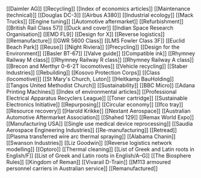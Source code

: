 [[Daimler AG]]
[[Recycling]]
[[Index of economics articles]]
[[Maintenance (technical)]]
[[Douglas DC-3]]
[[Airbus A380]]
[[Industrial ecology]]
[[Mack Trucks]]
[[Engine tuning]]
[[Automotive aftermarket]]
[[Refurbishment]]
[[British Rail Class 57]]
[[Duck and cover]]
[[Indian Space Research Organisation]]
[[EMD FL9]]
[[Design for X]]
[[Reverse logistics]]
[[Remanufacture]]
[[GWR 5600 Class]]
[[LMS Fowler Class 3F]]
[[Euclid Beach Park]]
[[Reuse]]
[[Night Riviera]]
[[Precycling]]
[[Design for the Environment]]
[[Basler BT-67]]
[[Valve guide]]
[[Compatible ink]]
[[Rhymney Railway M class]]
[[Rhymney Railway R class]]
[[Rhymney Railway A class]]
[[Brecon and Merthyr 0-6-2T locomotives]]
[[Vehicle recycling]]
[[Staber Industries]]
[[Rebuilding]]
[[Kosovo Protection Corps]]
[[Class (locomotive)]]
[[St Mary's Church, Luton]]
[[Heitkamp BauHolding]]
[[Tangos United Methodist Church]]
[[Sustainability]]
[[BBC Micro]]
[[Adana Printing Machines]]
[[Index of environmental articles]]
[[Professional Electrical Apparatus Recyclers League]]
[[Toner cartridge]]
[[Sustainable Electronics Initiative]]
[[Repurposing]]
[[Circular economy]]
[[Ifco tray]]
[[Resource recovery]]
[[Harold Krikke]]
[[Nextant Aerospace]]
[[Australian Automotive Aftermarket Association]]
[[Shahed 129]]
[[Remax World Expo]]
[[Manufacturing USA]]
[[Single use medical device reprocessing]]
[[Saudia Aerospace Engineering Industries]]
[[Re-manufacturing]]
[[Retread]]
[[Plasma transferred wire arc thermal spraying]]
[[Alabama Chanin]]
[[Swanson Industries]]
[[Liz Goodwin]]
[[Reverse logistics network modelling]]
[[Optoro]]
[[Thermal cleaning]]
[[List of Greek and Latin roots in English/F]]
[[List of Greek and Latin roots in English/A–G]]
[[The Biosphere Rules]]
[[Kingdom of Reman]]
[[Vivarail D-Train]]
[[M113 armoured personnel carriers in Australian service]]
[[Remanufactured]]
